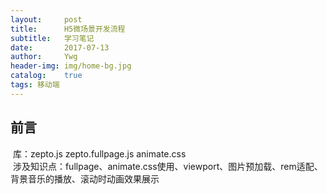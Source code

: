 ```yaml
---
layout:     post
title:      H5微场景开发流程
subtitle:   学习笔记 
date:       2017-07-13
author:     Ywg
header-img: img/home-bg.jpg
catalog:    true
tags: 移动端
---
```


## 前言
  库：zepto.js zepto.fullpage.js animate.css <br>
  涉及知识点：fullpage、animate.css使用、viewport、图片预加载、rem适配、背景音乐的播放、滚动时动画效果展示
